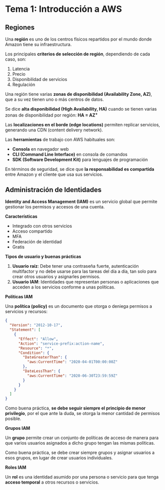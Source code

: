 # Tema 1: Introducción a AWS

## Regiones

Una **región** es uno de los centros físicos repartidos por el mundo donde Amazon tiene su infraestructura.

Los principales **criterios de selección de región**, dependiendo de cada caso, son:

1. Latencia
2. Precio
3. Disponibilidad de servicios
4. Regulación

Una región tiene varias **zonas de disponibilidad (Availability Zone, AZ)**, que a su vez tienen uno o más centros de datos.

Se dice **alta disponibilidad (High Availability, HA)** cuando se tienen varias zonas de disponibilidad por región: **HA = AZ<sup>+</sup>**

Las **localizaciones en el borde (edge locations)** permiten replicar servicios, generando una CDN (content delivery network).

Las **herramientas** de trabajo con AWS habituales son:

- **Consola** en navegador web
- **CLI (Command Line Interface)** en consola de comandos
- **SDK (Software Development Kit)** para lenguajes de programación

En términos de seguridad, se dice que **la responsabilidad es compartida** entre Amazon y el cliente que usa sus servicios.

## Administración de Identidades

**Identity and Access Management (IAM)** es un servicio global que permite gestionar los permisos y accesos de una cuenta.

**Características**

- Integrado con otros servicios
- Acceso compartido
- MFA
- Federación de identidad
- Gratis

**Tipos de usuario y buenas prácticas**

1. **Usuario raíz**: Debe tener una contraseña fuerte, autenticación multifactor y no debe usarse para las tareas del día a día, tan solo para crear otros usuarios y asignarles permisos.
2. **Usuario IAM**: Identidades que representan personas o aplicaciones que acceden a los servicios conforme a unas políticas.

**Políticas IAM**

Una **política (policy)** es un documento que otorga o deniega permisos a servicios y recursos:

```json
{
  "Version": "2012-10-17",
  "Statement": [
    {
      "Effect": "Allow",
      "Action": "service-prefix:action-name",
      "Resource": "*",
      "Condition": {
        "DateGreaterThan": {
          "aws:CurrentTime": "2020-04-01T00:00:00Z"
        },
        "DateLessThan": {
          "aws:CurrentTime": "2020-06-30T23:59:59Z"
        }
      }
    }
  ]
}
```

Como buena práctica, **se debe seguir siempre el principio de menor privilegio**, por el que ante la duda, se otorga la menor cantidad de permisos posible.

**Grupos IAM**

Un **grupo** permite crear un conjunto de políticas de acceso de manera para que varios usuarios asignados a dicho grupo tengan las mismas políticas.

Como buena práctica, se debe crear siempre grupos y asignar usuarios a esos grupos, en lugar de crear usuarios individuales.

**Roles IAM**

Un **rol** es una identidad asumido por una persona o servicio para que tenga **acceso temporal** a otros recursos o servicios.
